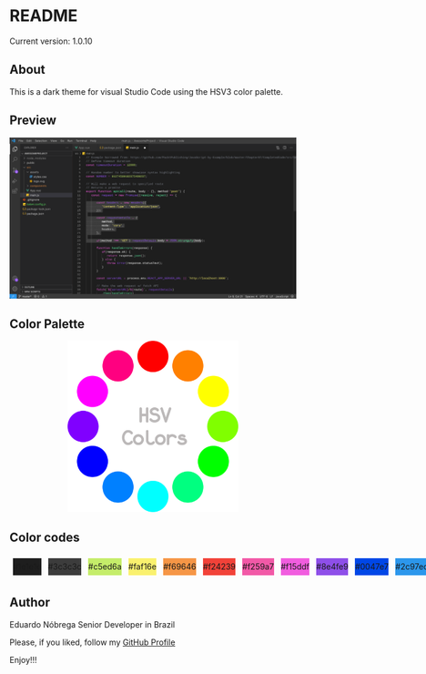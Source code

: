 # README

Current version: 1.0.10

## About

This is a dark theme for visual Studio Code using the HSV3 color palette.

## Preview

<div style="text-align:center"><img src="https://raw.githubusercontent.com/enobrega/enobrega-hsv-theme/main/assets/preview.jpg"/></div>

## Color Palette

<div style="text-align:center"><img src="https://raw.githubusercontent.com/enobrega/enobrega-hsv-theme/main/assets/hsv3.png" width="300"/></div>

## Color codes

<div style="display: flex; flex-direction: row">
  <div style="background: #1e1e1e; width:120px; line-height: 30px; text-align: center; border: 1px solid white; margin: 5px;">#1e1e1e</div>
  <div style="background: #3c3c3c; width:120px; line-height: 30px; text-align: center; border: 1px solid white; margin: 5px;">#3c3c3c</div>
  <div style="background: #c5ed6a; width:120px; line-height: 30px; text-align: center; border: 1px solid white; margin: 5px;">#c5ed6a</div>
  <div style="background: #faf16e; width:120px; line-height: 30px; text-align: center; border: 1px solid white; margin: 5px;">#faf16e</div>
  <div style="background: #f69646; width:120px; line-height: 30px; text-align: center; border: 1px solid white; margin: 5px;">#f69646</div>
  <div style="background: #f24239; width:120px; line-height: 30px; text-align: center; border: 1px solid white; margin: 5px;">#f24239</div>
  <div style="background: #f259a7; width:120px; line-height: 30px; text-align: center; border: 1px solid white; margin: 5px;">#f259a7</div>
  <div style="background: #f15ddf; width:120px; line-height: 30px; text-align: center; border: 1px solid white; margin: 5px;">#f15ddf</div>
  <div style="background: #8e4fe9; width:120px; line-height: 30px; text-align: center; border: 1px solid white; margin: 5px;">#8e4fe9</div>
  <div style="background: #0047e7; width:120px; line-height: 30px; text-align: center; border: 1px solid white; margin: 5px;">#0047e7</div>
  <div style="background: #2c97ec; width:120px; line-height: 30px; text-align: center; border: 1px solid white; margin: 5px;">#2c97ec</div>
  <div style="background: #5cf4f7; width:120px; line-height: 30px; text-align: center; border: 1px solid white; margin: 5px;">#5cf4f7</div>
  <div style="background: #5fefa4; width:120px; line-height: 30px; text-align: center; border: 1px solid white; margin: 5px;">#5fefa4</div>
  <div style="background: #5fea65; width:120px; line-height: 30px; text-align: center; border: 1px solid white; margin: 5px;">#5fea65</div>
</div>

## Author

Eduardo Nóbrega
Senior Developer in Brazil

Please, if you liked, follow my
[GitHub Profile](https://github.com/enobrega)

Enjoy!!!
